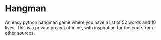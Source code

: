 # Hangman
An easy python hangman game where you have a list of 52 words and 10 lives. This is a private project of mine, with inspiration for the code from other sources. 
